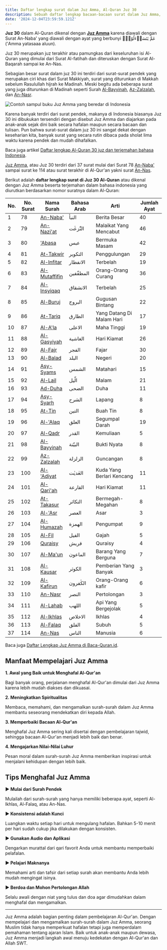 ```yaml
---
title: Daftar lengkap surat dalam Juz Amma, Al-Quran Juz 30
description: Sebuah daftar lengkap bacaan-bacaan surat dalam Juz Amma, Al-Quran Juz 30 beserta terjemahan dan tafsir dalam bahasa Indonesia
date: '2024-12-04T23:59:59.121Z'
---
```


**Juz 30** dalam Al-Quran dikenal dengan **[Juz Amma](https://www.baca-quran.id/juz-amma/)** karena diawali dengan Surat An-Naba' yang diawali dengan ayat yang berbunyi عَمَّ يَتَسَاۤءَلُوْنَۚ ('Amma yatasaaa aluun).

Juz 30 merupakan juz terakhir atau pamungkas dari keseluruhan isi Al-Quran yang dimulai dari Surat Al-fatihah dan diteruskan dengan Surat Al-Baqarah sampai ke An-Nas.

Sebagian besar surat dalam juz 30 ini terdiri dari surat-surat pendek yang merupakan ciri khas dari Surat Makkiyah, surat yang diturunkan di Makkah sebelum Rasulullah hijrah ke Madinah.
Meski begitu ada beberapa surat yang juga diturunkan di Madinah seperti Surah [Al-Bayyinah](https://www.baca-quran.id/surah/98/), [Az-Zalzalah](https://www.baca-quran.id/surah/99/), dan [An-Nasr](https://www.baca-quran.id/surah/110/).

![Contoh sampul buku Juz Amma yang beredar di Indonesia](juz-amma.jpg)

Karena banyak terdiri dari surat pendek, makanya di Indonesia biasanya Juz 30 ini dibukukan tersendiri dengan disebut Juz Amma dan diajarkan pada anak-anak sejak dini baik secara hafalan maupun secara bacaan dan tulisan. Pun bahwa surat-surat dalam juz 30 ini sangat dekat dengan keseharian kita, banyak surat yang secara rutin dibaca pada sholat lima waktu karena pendek dan mudah dihafalkan.

Baca juga artikel [Daftar lengkap Al-Quran 30 juz dan terjemahan bahasa Indonesia](/2020-06-14-daftar-lengkap-surat-alquran-30-juz-dan-terjemahan-bahasa-indonesia/).

[Juz Amma](https://www.baca-quran.id/juz-amma/), atau Juz 30 terdiri dari 37 surat mulai dari Surat 78 [An-Naba'](https://www.baca-quran.id/surah/78/) sampai surat ke 114 atau surat terakhir di Al-Qur'an yakni surat [An-Nas](https://www.baca-quran.id/surah/114/).

Berikut adalah **daftar lengkap surat di Juz 30 Al-Quran** atau dikenal dengan Juz Amma beserta terjemahan dalam bahasa indonesia yang diurutkan berdasarkan nomor suratnya dalam Al-Quran:

| No. | No. Surat | Nama Surah                                     | Bahasa Arab | Arti                      | Jumlah Ayat |
| --- | --------- | ---------------------------------------------- | ----------- | ------------------------- | ----------- |
| 1   | 78        | [An-Naba'](https://www.baca-quran.id/surah/78/)      | النبأ       | Berita Besar              | 40          |
| 2   | 79        | [An-Nazi'at](https://www.baca-quran.id/surah/79/)    | النّٰزعٰت   | Malaikat Yang Mencabut    | 46          |
| 3   | 80        | ['Abasa](https://www.baca-quran.id/surah/80/)        | عبس         | Bermuka Masam             | 42          |
| 4   | 81        | [At-Takwir](https://www.baca-quran.id/surah/81/)     | التكوير     | Penggulungan              | 29          |
| 5   | 82        | [Al-Infitar](https://www.baca-quran.id/surah/82/)    | الانفطار    | Terbelah                  | 19          |
| 6   | 83        | [Al-Mutaffifin](https://www.baca-quran.id/surah/83/) | المطفّفين   | Orang-Orang Curang        | 36          |
| 7   | 84        | [Al-Insyiqaq](https://www.baca-quran.id/surah/84/)   | الانشقاق    | Terbelah                  | 25          |
| 8   | 85        | [Al-Buruj](https://www.baca-quran.id/surah/85/)      | البروج      | Gugusan Bintang           | 22          |
| 9   | 86        | [At-Tariq](https://www.baca-quran.id/surah/86/)      | الطارق      | Yang Datang Di Malam Hari | 17          |
| 10  | 87        | [Al-A'la](https://www.baca-quran.id/surah/87/)       | الاعلى      | Maha Tinggi               | 19          |
| 11  | 88        | [Al-Gasyiyah](https://www.baca-quran.id/surah/88/)   | الغاشية     | Hari Kiamat               | 26          |
| 12  | 89        | [Al-Fajr](https://www.baca-quran.id/surah/89/)       | الفجر       | Fajar                     | 30          |
| 13  | 90        | [Al-Balad](https://www.baca-quran.id/surah/90/)      | البلد       | Negeri                    | 20          |
| 14  | 91        | [Asy-Syams](https://www.baca-quran.id/surah/91/)     | الشمس       | Matahari                  | 15          |
| 15  | 92        | [Al-Lail](https://www.baca-quran.id/surah/92/)       | الّيل       | Malam                     | 21          |
| 16  | 93        | [Ad-Duha](https://www.baca-quran.id/surah/93/)       | الضحى       | Duha                      | 11          |
| 17  | 94        | [Asy-Syarh](https://www.baca-quran.id/surah/94/)     | الشرح       | Lapang                    | 8           |
| 18  | 95        | [At-Tin](https://www.baca-quran.id/surah/95/)        | التين       | Buah Tin                  | 8           |
| 19  | 96        | [Al-'Alaq](https://www.baca-quran.id/surah/96/)      | العلق       | Segumpal Darah            | 19          |
| 20  | 97        | [Al-Qadr](https://www.baca-quran.id/surah/97/)       | القدر       | Kemuliaan                 | 5           |
| 21  | 98        | [Al-Bayyinah](https://www.baca-quran.id/surah/98/)   | البيّنة     | Bukti Nyata               | 8           |
| 22  | 99        | [Az-Zalzalah](https://www.baca-quran.id/surah/99/)   | الزلزلة     | Guncangan                 | 8           |
| 23  | 100       | [Al-'Adiyat](https://www.baca-quran.id/surah/100/)   | العٰديٰت    | Kuda Yang Berlari Kencang | 11          |
| 24  | 101       | [Al-Qari'ah](https://www.baca-quran.id/surah/101/)   | القارعة     | Hari Kiamat               | 11          |
| 25  | 102       | [At-Takasur](https://www.baca-quran.id/surah/102/)   | التكاثر     | Bermegah-Megahan          | 8           |
| 26  | 103       | [Al-'Asr](https://www.baca-quran.id/surah/103/)      | العصر       | Asar                      | 3           |
| 27  | 104       | [Al-Humazah](https://www.baca-quran.id/surah/104/)   | الهمزة      | Pengumpat                 | 9           |
| 28  | 105       | [Al-Fil](https://www.baca-quran.id/surah/105/)       | الفيل       | Gajah                     | 5           |
| 29  | 106       | [Quraisy](https://www.baca-quran.id/surah/106/)      | قريش        | Quraisy                   | 4           |
| 30  | 107       | [Al-Ma'un](https://www.baca-quran.id/surah/107/)     | الماعون     | Barang Yang Berguna       | 7           |
| 31  | 108       | [Al-Kausar](https://www.baca-quran.id/surah/108/)    | الكوثر      | Pemberian Yang Banyak     | 3           |
| 32  | 109       | [Al-Kafirun](https://www.baca-quran.id/surah/109/)   | الكٰفرون    | Orang-Orang kafir         | 6           |
| 33  | 110       | [An-Nasr](https://www.baca-quran.id/surah/110/)      | النصر       | Pertolongan               | 3           |
| 34  | 111       | [Al-Lahab](https://www.baca-quran.id/surah/111/)     | اللهب       | Api Yang Bergejolak       | 5           |
| 35  | 112       | [Al-Ikhlas](https://www.baca-quran.id/surah/112/)    | الاخلاص     | Ikhlas                    | 4           |
| 36  | 113       | [Al-Falaq](https://www.baca-quran.id/surah/113/)     | الفلق       | Subuh                     | 5           |
| 37  | 114       | [An-Nas](https://www.baca-quran.id/surah/114/)       | الناس       | Manusia                   | 6           |

Baca juga [Daftar Lengkap Juz Amma di Baca-Quran.id](https://www.baca-quran.id/juz-amma/).

## Manfaat Mempelajari Juz Amma

**1. Awal yang Baik untuk Menghafal Al-Qur'an**

Bagi banyak orang, perjalanan menghafal Al-Qur'an dimulai dari Juz Amma karena lebih mudah diakses dan dikuasai.

**2. Meningkatkan Spiritualitas**

Membaca, memahami, dan mengamalkan surah-surah dalam Juz Amma membantu seseorang mendekatkan diri kepada Allah.

**3. Memperbaiki Bacaan Al-Qur'an**

Menghafal Juz Amma sering kali disertai dengan pembelajaran tajwid, sehingga bacaan Al-Qur'an menjadi lebih baik dan benar.

**4. Mengajarkan Nilai-Nilai Luhur**

Pesan moral dalam surah-surah Juz Amma memberikan inspirasi untuk menjalani kehidupan dengan lebih baik.

## Tips Menghafal Juz Amma

**▶️ Mulai dari Surah Pendek**

Mulailah dari surah-surah yang hanya memiliki beberapa ayat, seperti Al-Ikhlas, Al-Falaq, atau An-Nas.

**▶️ Konsistensi adalah Kunci**

Luangkan waktu setiap hari untuk mengulang hafalan. Bahkan 5-10 menit per hari sudah cukup jika dilakukan dengan konsisten.

**▶️ Gunakan Audio dan Aplikasi**

Dengarkan murattal dari qari favorit Anda untuk membantu memperbaiki pelafalan.

**▶️ Pelajari Maknanya**

Memahami arti dan tafsir dari setiap surah akan membantu Anda lebih mudah mengingat isinya.

**▶️ Berdoa dan Mohon Pertolongan Allah**

Selalu awali dengan niat yang tulus dan doa agar dimudahkan dalam menghafal dan mengamalkan.

---

Juz Amma adalah bagian penting dalam pembelajaran Al-Qur'an. Dengan mempelajari dan mengamalkan surah-surah dalam Juz Amma, seorang Muslim tidak hanya memperkuat hafalan tetapi juga memperdalam pemahaman tentang ajaran Islam. Baik untuk anak-anak maupun dewasa, Juz Amma menjadi langkah awal menuju kedekatan dengan Al-Qur'an dan Allah SWT.

